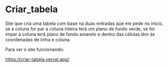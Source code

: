 # Criar_tabela

Site que cria uma tabela com base na duas entradas que ele pede no início, se a coluna for par a coluna inteira terá um plano de fundo verde, se for impar a coluna terá plano de fundo amarelo e dentro das células têm às coordenadas de linha e coluna.

Para ver o site funcionando:

https://criar-tabela.vercel.app/
